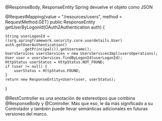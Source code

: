 
@ResponseBody, ResponseEntity Spring devuelve el objeto como JSON


@RequestMapping(value = "/resources/users", method = RequestMethod.GET)
public ResponseEntity<User> getUserByLogonId(OAuth2Authentication auth) {

    String userLogonId = ((org.springframework.security.core.userdetails.User) auth.getUserAuthentication()
            .getPrincipal()).getUsername();
    UsersServices usersServices = new UsersServicesImpl(usersOperations);
    User user = usersServices.findByLogonId(userLogonId);
    HttpStatus userStatus = HttpStatus.NOT_FOUND;
    if (user != null) {
        userStatus = HttpStatus.FOUND;
    }
    return new ResponseEntity<User>(user, userStatus);
}



@RestController es una anotación de estereotipos que combina @ResponseBody y @Controller. Más que eso, le da más significado a su Controlador y también puede llevar semánticas adicionales en futuras versiones del marco.